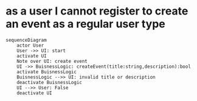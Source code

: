 # as a user I cannot register to create an event as a regular user type

```mermaid
sequenceDiagram
    actor User
    User ->> UI: start
    activate UI
    Note over UI: create event 
    UI ->> BuisnessLogic: createEvent(title:string,description):bool
    activate BuisnessLogic
    BuisnessLogic -->> UI: invalid title or description
    deactivate BuisnessLogic    
    UI -->> User: False
    deactivate UI
```